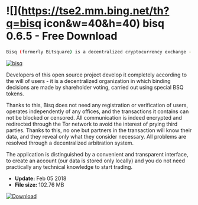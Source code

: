 # ![](https://tse2.mm.bing.net/th?q=bisq icon&w=40&h=40) bisq 0.6.5 - Free Download

```sh
Bisq (formerly Bitsquare) is a decentralized cryptocurrency exchange - bitcoin, monero, litecoin and others - which only mediates exchanges between its users. All funds remain in portfolios controlled only by their owners, and safe deposits are implemented by multi-signature bitcoin addresses. Of course, it is also possible to use traditional currencies (dollars, euros or zlotys) in transactions, for example using bank transfers (but not only).
```
[![bisq](https:https://tse4.mm.bing.net/th?id=OIP.knLuE7CnhqOSmZ06ejsAnAHaEn&pid=Api)](https://softexe.net/win/business/trade/bisq:pRffh.html)

Developers of this open source project develop it completely according to the will of users - it is a decentralized organization in which binding decisions are made by shareholder voting, carried out using special BSQ tokens.
 
 
 
 Thanks to this, Bisq does not need any registration or verification of users, operates independently of any offices, and the transactions it contains can not be blocked or censored. All communication is indeed encrypted and redirected through the Tor network to avoid the interest of prying third parties. Thanks to this, no one but partners in the transaction will know their data, and they reveal only what they consider necessary. All problems are resolved through a decentralized arbitration system.
 
 The application is distinguished by a convenient and transparent interface, to create an account (our data is stored only locally) and you do not need practically any technical knowledge to start trading.


- **Update:** Feb 05 2018
- **File size:** 102.76 MB

[![Download](https://cdn.softexe.net/static/img/download.png)](https://softexe.net/win/business/trade/bisq:pRffh.html)

